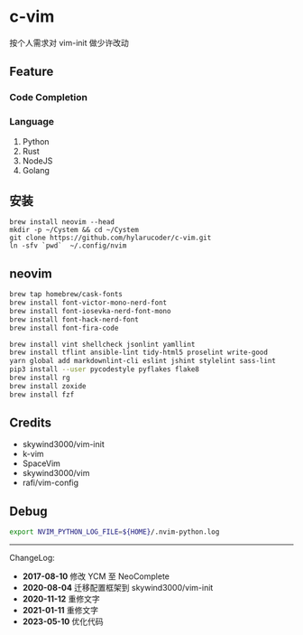 # c-vim

按个人需求对 vim-init 做少许改动

## Feature

### Code Completion

### Language

1. Python
2. Rust
3. NodeJS
4. Golang

## 安装

```
brew install neovim --head
mkdir -p ~/Cystem && cd ~/Cystem
git clone https://github.com/hylarucoder/c-vim.git
ln -sfv `pwd`  ~/.config/nvim
```

## neovim

```bash
brew tap homebrew/cask-fonts
brew install font-victor-mono-nerd-font
brew install font-iosevka-nerd-font-mono
brew install font-hack-nerd-font
brew install font-fira-code

brew install vint shellcheck jsonlint yamllint
brew install tflint ansible-lint tidy-html5 proselint write-good
yarn global add markdownlint-cli eslint jshint stylelint sass-lint
pip3 install --user pycodestyle pyflakes flake8
brew install rg
brew install zoxide
brew install fzf
```

## Credits

- skywind3000/vim-init
- k-vim
- SpaceVim
- skywind3000/vim
- rafi/vim-config

## Debug

```bash
export NVIM_PYTHON_LOG_FILE=${HOME}/.nvim-python.log
```

---
ChangeLog:
 - **2017-08-10** 修改 YCM 至 NeoComplete
 - **2020-08-04** 迁移配置框架到 skywind3000/vim-init
 - **2020-11-12** 重修文字
 - **2021-01-11** 重修文字
 - **2023-05-10** 优化代码

